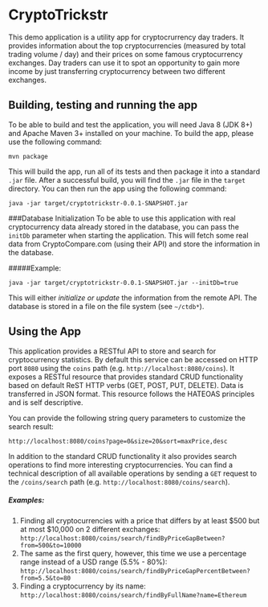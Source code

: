 CryptoTrickstr
===
This demo application is a utility app for cryptocrurrency day traders. 
It provides information about the top cryptocurrencies 
(measured by total trading volume / day) and their prices on some famous cryptocurrency 
exchanges. Day traders can use it to spot an opportunity to gain more income by just 
transferring cryptocurrency between two different exchanges.

Building, testing and running the app
---
To be able to build and test the application, you will need Java 8 (JDK 8+) 
and Apache Maven 3+ installed on your machine. To build the app, please use the 
following command:
```
mvn package
```

This will build the app, run all of its tests and then package it into a standard 
`.jar` file. After a successful build, you will find the `.jar` file in 
the `target` directory. You can then run the app using the following command:
```
java -jar target/cryptotrickstr-0.0.1-SNAPSHOT.jar
```

###Database Initialization
To be able to use this application with real 
cryptocurrency data already stored in the database, you can pass the `initDb` 
parameter when starting the application. This will fetch some real data from 
CryptoCompare.com (using their API) and store the information in the database. 

#####Example:
```
java -jar target/cryptotrickstr-0.0.1-SNAPSHOT.jar --initDb=true
```

This will either *initialize or update* the information from the remote API.
The database is stored in a file on the file system (see `~/ctdb*`).

Using the App
---
This application provides a RESTful API to store and search for cryptocurrency 
statistics. By default this service can be accessed on HTTP port `8080` using 
the `coins` path (e.g. `http://localhost:8080/coins`). It exposes a RESTful resource
that provides standard CRUD functionality based on default ReST HTTP verbs 
(GET, POST, PUT, DELETE). Data is transferred in JSON format. This resource follows 
the HATEOAS principles and is self descriptive.

You can provide the following string query parameters to customize the search result:
```
http://localhost:8080/coins?page=0&size=20&sort=maxPrice,desc
```

In addition to the standard CRUD functionality it also provides search operations to
find more interesting cryptocurrencies. You can find a technical description of 
all available operations by sending a `GET` request 
to the `/coins/search` path (e.g. `http://localhost:8080/coins/search`).

##### Examples:
1. Finding all cryptocurrencies with a price that differs by at least $500 
but at most $10,000 on 2 different exchanges: 
`http://localhost:8080/coins/search/findByPriceGapBetween?from=500&to=10000`
2. The same as the first query, however, this time we use a percentage range 
instead of a USD range (5.5% - 80%): 
`http://localhost:8080/coins/search/findByPriceGapPercentBetween?from=5.5&to=80`
3. Finding a cryptocurrency by its name: 
`http://localhost:8080/coins/search/findByFullName?name=Ethereum`




